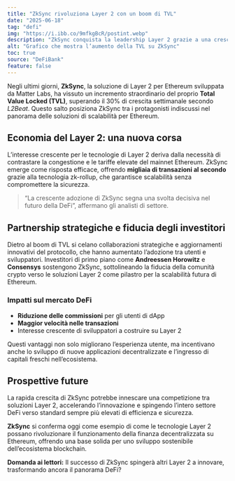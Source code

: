 ```yaml
---
title: "ZkSync rivoluziona Layer 2 con un boom di TVL"
date: "2025-06-18"
tag: "defi"
img: "https://i.ibb.co/9mfkgBcR/postint.webp"
description: "ZkSync conquista la leadership Layer 2 grazie a una crescita TVL impressionante"
alt: "Grafico che mostra l’aumento della TVL su ZkSync"
toc: true
source: "DeFiBank"
feature: false
---
```


Negli ultimi giorni, **ZkSync**, la soluzione di Layer 2 per Ethereum sviluppata da Matter Labs, ha vissuto un incremento straordinario del proprio **Total Value Locked (TVL)**, superando il 30% di crescita settimanale secondo *L2Beat*. Questo salto posiziona ZkSync tra i protagonisti indiscussi nel panorama delle soluzioni di scalabilità per Ethereum.

## Economia del Layer 2: una nuova corsa

L’interesse crescente per le tecnologie di Layer 2 deriva dalla necessità di contrastare la congestione e le tariffe elevate del mainnet Ethereum. ZkSync emerge come risposta efficace, offrendo **migliaia di transazioni al secondo** grazie alla tecnologia zk-rollup, che garantisce scalabilità senza compromettere la sicurezza.

> “La crescente adozione di ZkSync segna una svolta decisiva nel futuro della DeFi”, affermano gli analisti di settore.

## Partnership strategiche e fiducia degli investitori

Dietro al boom di TVL si celano collaborazioni strategiche e aggiornamenti innovativi del protocollo, che hanno aumentato l’adozione tra utenti e sviluppatori. Investitori di primo piano come **Andreessen Horowitz** e **Consensys** sostengono ZkSync, sottolineando la fiducia della comunità crypto verso le soluzioni Layer 2 come pilastro per la scalabilità futura di Ethereum.

### Impatti sul mercato DeFi

- **Riduzione delle commissioni** per gli utenti di dApp
- **Maggior velocità nelle transazioni**
- Interesse crescente di sviluppatori a costruire su Layer 2

Questi vantaggi non solo migliorano l’esperienza utente, ma incentivano anche lo sviluppo di nuove applicazioni decentralizzate e l’ingresso di capitali freschi nell’ecosistema.

## Prospettive future

La rapida crescita di ZkSync potrebbe innescare una competizione tra soluzioni Layer 2, accelerando l’innovazione e spingendo l’intero settore DeFi verso standard sempre più elevati di efficienza e sicurezza.

**ZkSync** si conferma oggi come esempio di come le tecnologie Layer 2 possano rivoluzionare il funzionamento della finanza decentralizzata su Ethereum, offrendo una base solida per uno sviluppo sostenibile dell’ecosistema blockchain.

**Domanda ai lettori:** Il successo di ZkSync spingerà altri Layer 2 a innovare, trasformando ancora il panorama DeFi?
